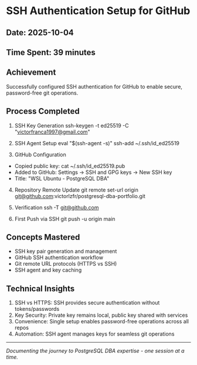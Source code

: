 # SSH Authentication Setup for GitHub

## Date: 2025-10-04
## Time Spent: 39 minutes

## Achievement
Successfully configured SSH authentication for GitHub to enable secure, password-free git operations.

## Process Completed

1. SSH Key Generation
ssh-keygen -t ed25519 -C "victorfranca1997@gmail.com"

2. SSH Agent Setup
eval "$(ssh-agent -s)"
ssh-add ~/.ssh/id_ed25519

3. GitHub Configuration
- Copied public key: cat ~/.ssh/id_ed25519.pub
- Added to GitHub: Settings → SSH and GPG keys → New SSH key
- Title: "WSL Ubuntu - PostgreSQL DBA"

4. Repository Remote Update
git remote set-url origin git@github.com:victorlzfr/postgresql-dba-portfolio.git

5. Verification
ssh -T git@github.com

6. First Push via SSH
git push -u origin main

## Concepts Mastered
- SSH key pair generation and management
- GitHub SSH authentication workflow
- Git remote URL protocols (HTTPS vs SSH)
- SSH agent and key caching

## Technical Insights
1. SSH vs HTTPS: SSH provides secure authentication without tokens/passwords
2. Key Security: Private key remains local, public key shared with services
3. Convenience: Single setup enables password-free operations across all repos
4. Automation: SSH agent manages keys for seamless git operations

---

*Documenting the journey to PostgreSQL DBA expertise - one session at a time.*
